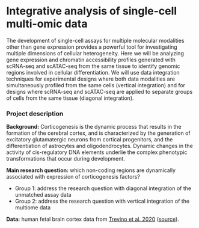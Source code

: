 # Integrative analysis of single-cell multi-omic data

The development of single-cell assays for multiple molecular modalities other than gene expression provides a powerful tool for investigating multiple dimensions of cellular heterogeneity. Here we will be analyzing gene expression and chromatin accessibility profiles generated with scRNA-seq and scATAC-seq from the same tissue to identify genomic regions involved in cellular differentiation. We will use data integration techniques for experimental designs where both data modalities are simultaneously profiled from the same cells (vertical integration) and for designs where scRNA-seq and scATAC-seq are applied to separate groups of cells from the same tissue (diagonal integration). 

### Project description

**Background:** Corticogenesis is the dynamic process that results in the formation of the cerebral cortex, and is characterized by the generation of excitatory glutamatergic neurons from cortical progenitors, and the differentiation of astrocytes and oligodendrocytes. Dynamic changes in the activity of cis-regulatory DNA elements underlie the complex phenotypic transformations that occur during development. 

**Main research question:** which non-coding regions are dynamically associated with expression of corticogenesis factors?

- Group 1: address the research question with diagonal integration of the unmatched assay data
- Group 2: address the research question with vertical integration of the multiome data

**Data:** human fetal brain cortex data from [Trevino et al. 2020](https://www.biorxiv.org/content/10.1101/2020.12.29.424636v2.full) ([source](https://github.com/GreenleafLab/brainchromatin)). 
